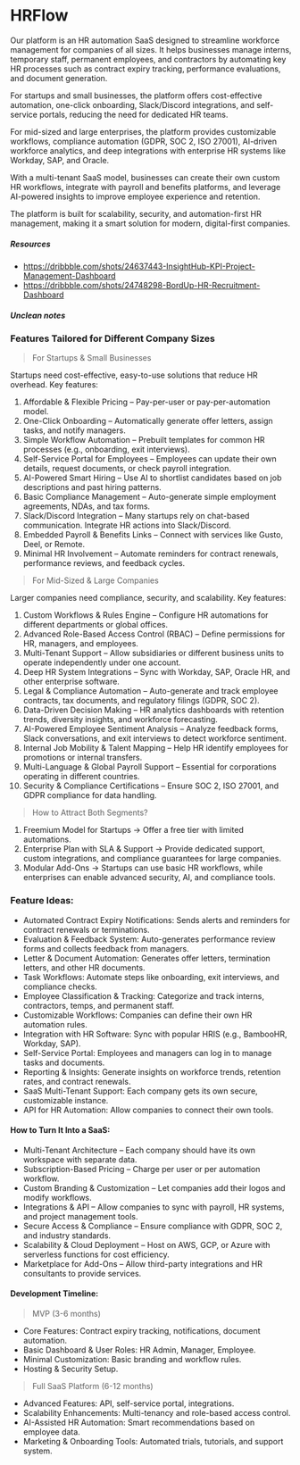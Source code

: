 # HRFlow
Our platform is an HR automation SaaS designed to streamline workforce management for companies of all sizes. 
It helps businesses manage interns, temporary staff, permanent employees, and contractors by automating key HR processes such as contract expiry tracking, performance evaluations, and document generation.

For startups and small businesses, the platform offers cost-effective automation, one-click onboarding, Slack/Discord integrations, and self-service portals, reducing the need for dedicated HR teams.

For mid-sized and large enterprises, the platform provides customizable workflows, compliance automation (GDPR, SOC 2, ISO 27001), AI-driven workforce analytics, and deep integrations with enterprise HR systems like Workday, SAP, and Oracle.

With a multi-tenant SaaS model, businesses can create their own custom HR workflows, integrate with payroll and benefits platforms, and leverage AI-powered insights to improve employee experience and retention.

The platform is built for scalability, security, and automation-first HR management, making it a smart solution for modern, digital-first companies.

##### Resources
- https://dribbble.com/shots/24637443-InsightHub-KPI-Project-Management-Dashboard
- https://dribbble.com/shots/24748298-BordUp-HR-Recruitment-Dashboard

##### Unclean notes
### Features Tailored for Different Company Sizes

> For Startups & Small Businesses

Startups need cost-effective, easy-to-use solutions that reduce HR overhead. Key features:

1.    Affordable & Flexible Pricing – Pay-per-user or pay-per-automation model.
2.    One-Click Onboarding – Automatically generate offer letters, assign tasks, and notify managers.
3.    Simple Workflow Automation – Prebuilt templates for common HR processes (e.g., onboarding, exit interviews).
4.    Self-Service Portal for Employees – Employees can update their own details, request documents, or check payroll integration.
5.    AI-Powered Smart Hiring – Use AI to shortlist candidates based on job descriptions and past hiring patterns.
6.    Basic Compliance Management – Auto-generate simple employment agreements, NDAs, and tax forms.
7.    Slack/Discord Integration – Many startups rely on chat-based communication. Integrate HR actions into Slack/Discord.
8.    Embedded Payroll & Benefits Links – Connect with services like Gusto, Deel, or Remote.
9.    Minimal HR Involvement – Automate reminders for contract renewals, performance reviews, and feedback cycles.

> For Mid-Sized & Large Companies

Larger companies need compliance, security, and scalability. Key features:

1.    Custom Workflows & Rules Engine – Configure HR automations for different departments or global offices.
2.    Advanced Role-Based Access Control (RBAC) – Define permissions for HR, managers, and employees.
3.    Multi-Tenant Support – Allow subsidiaries or different business units to operate independently under one account.
4.    Deep HR System Integrations – Sync with Workday, SAP, Oracle HR, and other enterprise software.
5.    Legal & Compliance Automation – Auto-generate and track employee contracts, tax documents, and regulatory filings (GDPR, SOC 2).
6.    Data-Driven Decision Making – HR analytics dashboards with retention trends, diversity insights, and workforce forecasting.
7.    AI-Powered Employee Sentiment Analysis – Analyze feedback forms, Slack conversations, and exit interviews to detect workforce sentiment.
8.    Internal Job Mobility & Talent Mapping – Help HR identify employees for promotions or internal transfers.
9.    Multi-Language & Global Payroll Support – Essential for corporations operating in different countries.
10.    Security & Compliance Certifications – Ensure SOC 2, ISO 27001, and GDPR compliance for data handling.

> How to Attract Both Segments?

1.    Freemium Model for Startups → Offer a free tier with limited automations.
2.    Enterprise Plan with SLA & Support → Provide dedicated support, custom integrations, and compliance guarantees for large companies.
3.    Modular Add-Ons → Startups can use basic HR workflows, while enterprises can enable advanced security, AI, and compliance tools.


### Feature Ideas:

*    Automated Contract Expiry Notifications: Sends alerts and reminders for contract renewals or terminations.
*    Evaluation & Feedback System: Auto-generates performance review forms and collects feedback from managers.
*    Letter & Document Automation: Generates offer letters, termination letters, and other HR documents.
*    Task Workflows: Automate steps like onboarding, exit interviews, and compliance checks.
*    Employee Classification & Tracking: Categorize and track interns, contractors, temps, and permanent staff.
*    Customizable Workflows: Companies can define their own HR automation rules.
*    Integration with HR Software: Sync with popular HRIS (e.g., BambooHR, Workday, SAP).
*    Self-Service Portal: Employees and managers can log in to manage tasks and documents.
*    Reporting & Insights: Generate insights on workforce trends, retention rates, and contract renewals.
*    SaaS Multi-Tenant Support: Each company gets its own secure, customizable instance.
*    API for HR Automation: Allow companies to connect their own tools.

#### How to Turn It Into a SaaS:

*    Multi-Tenant Architecture – Each company should have its own workspace with separate data.
*    Subscription-Based Pricing – Charge per user or per automation workflow.
*    Custom Branding & Customization – Let companies add their logos and modify workflows.
*    Integrations & API – Allow companies to sync with payroll, HR systems, and project management tools.
*    Secure Access & Compliance – Ensure compliance with GDPR, SOC 2, and industry standards.
*    Scalability & Cloud Deployment – Host on AWS, GCP, or Azure with serverless functions for cost efficiency.
*    Marketplace for Add-Ons – Allow third-party integrations and HR consultants to provide services.

#### Development Timeline:
> MVP (3-6 months)

*    Core Features: Contract expiry tracking, notifications, document automation.
*    Basic Dashboard & User Roles: HR Admin, Manager, Employee.
*    Minimal Customization: Basic branding and workflow rules.
*    Hosting & Security Setup.

> Full SaaS Platform (6-12 months)

*    Advanced Features: API, self-service portal, integrations.
*    Scalability Enhancements: Multi-tenancy and role-based access control.
*    AI-Assisted HR Automation: Smart recommendations based on employee data.
*    Marketing & Onboarding Tools: Automated trials, tutorials, and support system.


